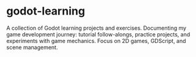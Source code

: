 # godot-learning
A collection of Godot learning projects and exercises. Documenting my game development journey: tutorial follow-alongs, practice projects, and experiments with game mechanics. Focus on 2D games, GDScript, and scene management.
